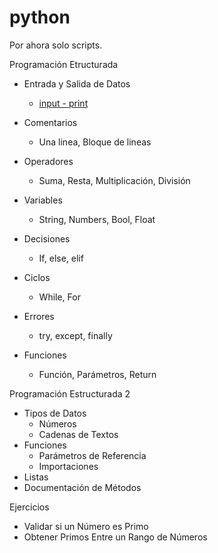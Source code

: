 # python
Por ahora solo scripts.

Programación Etructurada
- Entrada y Salida de Datos
    - [input - print](./structured/datos/data-input-output.py)
- Comentarios
    - Una linea, Bloque de lineas
- Operadores
    - Suma, Resta, Multiplicación, División
- Variables
    - String, Numbers, Bool, Float
- Decisiones
    - If, else, elif
- Ciclos
    - While, For
- Errores
    - try, except, finally

- Funciones
    - Función, Parámetros, Return

Programación Estructurada 2
- Tipos de Datos
    - Números
    - Cadenas de Textos
- Funciones
    - Parámetros de Referencia
    - Importaciones
- Listas
- Documentación de Métodos

Ejercicios
- Validar si un Número es Primo
- Obtener Primos Entre un Rango de Números
